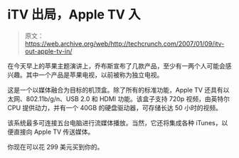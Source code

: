 # iTV 出局，Apple TV 入

> 原文：<https://web.archive.org/web/http://techcrunch.com/2007/01/09/itv-out-apple-tv-in/>

在今天早上的苹果主题演讲上，乔布斯宣布了几款产品，至少有一两个人可能会感兴趣。其中一个产品是苹果电视，以前被称为独立电视。

这是一个以媒体融合为目标的机顶盒。除了所有的标准功能，Apple TV 还具有以太网、802.11b/g/n、USB 2.0 和 HDMI 功能。该盒子支持 720p 视频，由英特尔 CPU 提供动力，并有一个 40GB 的硬盘驱动器，可存储长达 50 小时的视频。

该系统最多可连接五台电脑进行流媒体播放。当然，它还将集成各种 iTunes，以便直接向 Apple TV 传送媒体。

你现在可以花 299 美元买到你的。